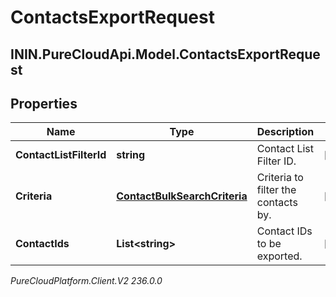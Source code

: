 # ContactsExportRequest

## ININ.PureCloudApi.Model.ContactsExportRequest

## Properties

|Name | Type | Description | Notes|
|------------ | ------------- | ------------- | -------------|
| **ContactListFilterId** | **string** | Contact List Filter ID. | [optional] |
| **Criteria** | [**ContactBulkSearchCriteria**](ContactBulkSearchCriteria) | Criteria to filter the contacts by. | [optional] |
| **ContactIds** | **List&lt;string&gt;** | Contact IDs to be exported. | [optional] |



_PureCloudPlatform.Client.V2 236.0.0_
